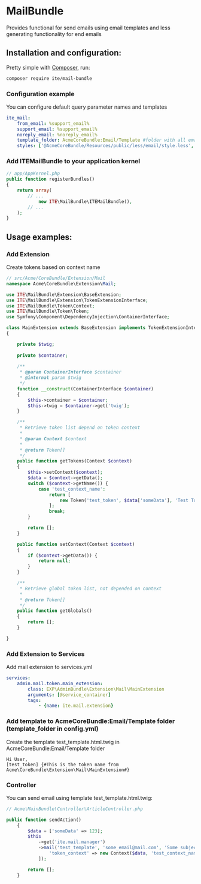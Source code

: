# MailBundle
Provides functional for send emails using email templates and less generating functionality for end emails

## Installation and configuration:

Pretty simple with [Composer](http://packagist.org), run:

```sh
composer require ite/mail-bundle
```

<a name="configuration"></a>

### Configuration example

You can configure default query parameter names and templates

```yaml
ite_mail:
    from_email: %support_email%
    support_email: %support_email%
    noreply_email: %noreply_email%
    template_folder: AcmeCoreBundle:Email/Template #folder with all email templates
    styles: ['@AcmeCoreBundle/Resources/public/less/email/style.less', '@AcmeCoreBundle/Resources/public/less/email/style2.less'] #additional styles for email templates will be generated to inline styles in end email 
```

### Add ITEMailBundle to your application kernel

```php
// app/AppKernel.php
public function registerBundles()
{
    return array(
        // ...
            new ITE\MailBundle\ITEMailBundle(),
        // ...
    );
}
```

## Usage examples:

### Add Extension

Create tokens based on context name

```php
// src/Acme/CoreBundle/Extension/Mail
namespace Acme\CoreBundle\Extension\Mail;

use ITE\MailBundle\Extension\BaseExtension;
use ITE\MailBundle\Extension\TokenExtensionInterface;
use ITE\MailBundle\Token\Context;
use ITE\MailBundle\Token\Token;
use Symfony\Component\DependencyInjection\ContainerInterface;

class MainExtension extends BaseExtension implements TokenExtensionInterface
{

    private $twig;
    
    private $container;
    
    /**
     * @param ContainerInterface $container
     * @internal param $twig
     */
    function __construct(ContainerInterface $container)
    {
        $this->container = $container;
        $this->twig = $container->get('twig');
    }

    /**
     * Retrieve token list depend on token context
     *
     * @param Context $context
     *
     * @return Token[]
     */
    public function getTokens(Context $context)
    {
        $this->setContext($context);
        $data = $context->getData();
        switch ($context->getName()) {
            case 'test_context_name':
                return [
                    new Token('test_token', $data['someData'], 'Test Token'),
                ];
                break;
        }

        return [];
    }

    public function setContext(Context $context)
    {
        if ($context->getData()) {
            return null;
        }
    }

    /**
     * Retrieve global token list, not depended on context
     *
     * @return Token[]
     */
    public function getGlobals()
    {
        return [];
    }

} 
```

### Add Extension to Services

Add mail extension to services.yml
 
```yaml
services:
    admin.mail.token.main_extension:
        class: EXP\AdminBundle\Extension\Mail\MainExtension
        arguments: [@service_container]
        tags:
            - {name: ite.mail.extension}
```

### Add template to AcmeCoreBundle:Email/Template folder (template_folder in config.yml)

Create the template test_template.html.twig in AcmeCoreBundle:Email/Template folder

```jinja
Hi User,
[test_token] {#This is the token name from Acme\CoreBundle\Extension\Mail\MainExtension#}
```

### Controller

You can send email using template test_template.html.twig:

```php
// Acme\MainBundle\Controller\ArticleController.php

public function sendAction()
    {
        $data = ['someData' => 123];
        $this
            ->get('ite.mail.manager')
            ->mail('test_template', 'some_email@mail.com', 'Some subject', [
                'token_context' => new Context($data, 'test_context_name')
            ]);

        return [];
    }

```


